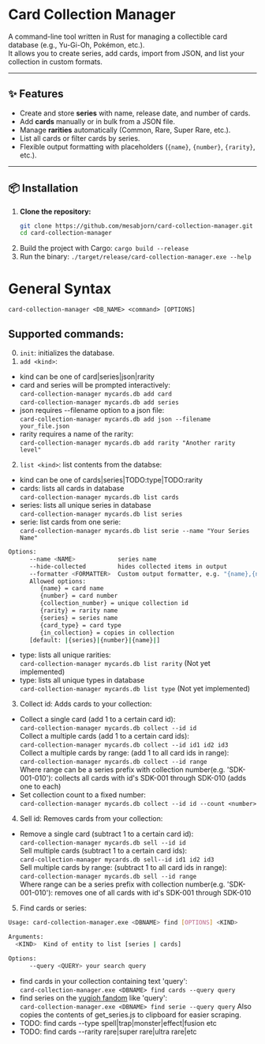 # Card Collection Manager

A command-line tool written in Rust for managing a collectible card database (e.g., Yu-Gi-Oh, Pokémon, etc.).  
It allows you to create series, add cards, import from JSON, and list your collection in custom formats.  

---

## ✨ Features
- Create and store **series** with name, release date, and number of cards.  
- Add **cards** manually or in bulk from a JSON file.  
- Manage **rarities** automatically (Common, Rare, Super Rare, etc.).  
- List all cards or filter cards by series.  
- Flexible output formatting with placeholders (`{name}`, `{number}`, `{rarity}`, etc.).  

---

## 📦 Installation

1. **Clone the repository:**
   ```bash
   git clone https://github.com/mesabjorn/card-collection-manager.git
   cd card-collection-manager

2. Build the project with Cargo:
`cargo build --release`
3. Run the binary:
`./target/release/card-collection-manager.exe --help`

# General Syntax
`card-collection-manager <DB_NAME> <command> [OPTIONS]`
## Supported commands:
0. `init`: initializes the database.
1.  `add <kind>`:  
- kind can be one of card|series|json|rarity  
- card and series will be prompted interactively:  
`card-collection-manager mycards.db add card`  
`card-collection-manager mycards.db add series`  
- json requires --filename option to a json file:  
`card-collection-manager mycards.db add json --filename your_file.json`  
- rarity requires a name of the rarity:  
`card-collection-manager mycards.db add rarity "Another rarity level"`  
2. `list <kind>`: list contents from the databse:  
- kind can be one of cards|series|TODO:type|TODO:rarity
- cards: lists all cards in database  
`card-collection-manager mycards.db list cards`
- series: lists all unique series in database  
`card-collection-manager mycards.db list series`  
- serie: list cards from one serie:  
`card-collection-manager mycards.db list serie --name "Your Series Name" `
```bash 
Options:
      --name <NAME>            series name
      --hide-collected         hides collected items in output
      --formatter <FORMATTER>  Custom output formatter, e.g. "{name},{number},{rarity}" 
      Allowed options: 
         {name} = card name 
         {number} = card number 
         {collection_number} = unique collection id 
         {rarity} = rarity name 
         {series} = series name 
         {card_type} = card type 
         {in_collection} = copies in collection 
      [default: |{series}|{number}|{name}|]
```  
- type: lists all unique rarities:  
`card-collection-manager mycards.db list rarity` (Not yet implemented)
- type: lists all unique types in database  
`card-collection-manager mycards.db list type`  (Not yet implemented)  
3. Collect id: Adds cards to your collection:
- Collect a single card (add 1 to a certain card id):  
`card-collection-manager mycards.db collect --id id`  
Collect a multiple cards (add 1 to a certain card ids):  
`card-collection-manager mycards.db collect --id id1 id2 id3`  
Collect a multiple cards by range: (add 1 to all card ids in range):  
`card-collection-manager mycards.db collect --id range`  
Where range can be a series prefix with collection number(e.g. 'SDK-001-010'): collects all cards with id's SDK-001 through SDK-010 (adds one to each)
- Set collection count to a fixed number:  
`card-collection-manager mycards.db collect --id id --count <number>`
4. Sell id: Removes cards from your collection:
- Remove a single card (subtract 1 to a certain card id):  
`card-collection-manager mycards.db sell --id id`  
Sell multiple cards (subtract 1 to a certain card ids):  
`card-collection-manager mycards.db sell--id id1 id2 id3`  
Sell multiple cards by range: (subtract 1 to all card ids in range):  
`card-collection-manager mycards.db sell --id range`  
Where range can be a series prefix with collection number(e.g. 'SDK-001-010'): removes one of all cards with id's SDK-001 through SDK-010
5. Find cards or series:
```bash
Usage: card-collection-manager.exe <DBNAME> find [OPTIONS] <KIND>

Arguments:
  <KIND>  Kind of entity to list [series | cards]

Options:
      --query <QUERY> your search query
```
- find cards in your collection containing text 'query':  
 `card-collection-manager.exe <DBNAME> find cards --query query`
- find series on the [yugioh fandom](https://yugioh.fandom.com) like 'query':  
 `card-collection-manager.exe <DBNAME> find serie --query query`
 Also copies the contents of get_series.js to clipboard for easier scraping.
- TODO: find cards --type spell|trap|monster|effect|fusion etc
- TODO: find cards --rarity rare|super rare|ultra rare|etc
 

